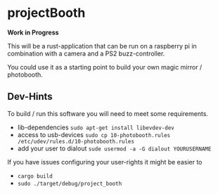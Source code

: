 # projectBooth

**Work in Progress**

This will be a rust-application that can be run on a raspberry pi in combination with a camera and a PS2 buzz-controller.

You could use it as a starting point to build your own magic mirror / photobooth.

## Dev-Hints

To build / run this software you will need to meet some requirements.

* lib-dependencies `sudo apt-get install libevdev-dev`
* access to usb-devices `sudo cp 10-photobooth.rules /etc/udev/rules.d/10-photobooth.rules`
* add your user to dialout `sude usermod -a -G dialout YOURUSERNAME`

If you have issues configuring your user-rights it might be easier to

* `cargo build`
* `sudo ./target/debug/project_booth`

